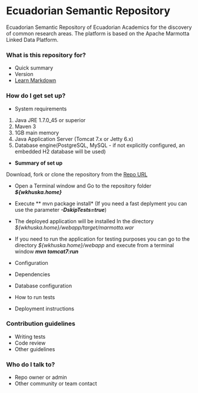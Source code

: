 # Ecuadorian Semantic Repository  #

Ecuadorian Semantic Repository of Ecuadorian Academics for the discovery of common research areas. The platform is based on the Apache Marmotta Linked Data Platform.

### What is this repository for? ###

* Quick summary
* Version
* [Learn Markdown](https://bitbucket.org/tutorials/markdowndemo)

### How do I get set up? ###

* System requirements
1. Java JRE 1.7.0_45 or superior
2. Maven 3
3. 1GB main memory
4. Java Application Server (Tomcat 7.x or Jetty 6.x)
5. Database engine(PostgreSQL, MySQL - if not explicitly configured, an embedded H2 database will be used)

* **Summary of set up**

Download, fork or clone the repository from the [Repo URL](https://santteegt@bitbucket.org/ecsemanticrep/watiqay-khuska-ecuadorian-semantic-repository-for-researchers.git)

* Open a Terminal window and Go to the repository folder ***${wkhuska.home}***
* Execute ** mvn package install* (If you need a fast deplyment you can use the parameter ***-DskipTests=true***)
* The deployed application will be installed In the directory *${wkhuska.home}/webapp/target/marmotta.war*
* If you need to run the application for testing purposes you can go to the directory *${wkhuska.home}/webapp* and execute from a terminal window ***mvn tomcat7:run***


* Configuration
* Dependencies
* Database configuration
* How to run tests
* Deployment instructions

### Contribution guidelines ###

* Writing tests
* Code review
* Other guidelines

### Who do I talk to? ###

* Repo owner or admin
* Other community or team contact